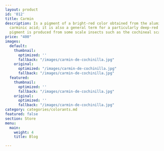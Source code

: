 ```yaml
---
layout: product
id: '012'
title: Carmin
description: Is a pigment of a bright-red color obtained from the aluminium salt of
  carminic acid; it is also a general term for a particularly deep-red color. The
  pigment is produced from some scale insects such as the cochineal scale.
price: "400"
images:
  default:
    thumbnail:
      optimized: ''
      fallback: "/images/carmin-de-cochinilla.jpg"
    original:
      optimized: "/images/carmin-de-cochinilla.jpg"
      fallback: "/images/carmin-de-cochinilla.jpg"
  featured:
    thumbnail:
      optimized: ''
      fallback: "/images/carmin-de-cochinilla.jpg"
    original:
      optimized: ''
      fallback: "/images/carmin-de-cochinilla.jpg"
category: categories/colorants.md
featured: false
section: Store
menu:
  main:
    weight: 4
    title: Blog

---
```


